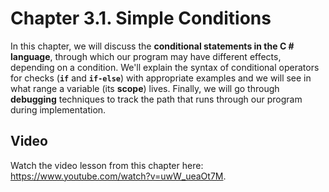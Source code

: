 # Chapter 3.1. Simple Conditions

In this chapter, we will discuss the **conditional statements in the C # language**, through which our program may have different effects, depending on a condition. We'll explain the syntax of conditional operators for checks (**`if`** and **`if-else`**) with appropriate examples and we will see in what range a variable (its **scope**) lives. Finally, we will go through **debugging** techniques to track the path that runs through our program during implementation.

## Video

<div class="video-player">
  Watch the video lesson from this chapter here: <a target="_blank" href="https://www.youtube.com/watch?v=uwW_ueaOt7M">https://www.youtube.com/watch?v=uwW_ueaOt7M</a>.
</div>
